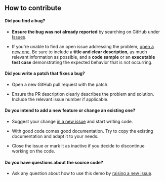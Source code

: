 ## How to contribute

#### **Did you find a bug?**

* **Ensure the bug was not already reported** by searching on GitHub under [Issues](https://github.com/armenium/laratwiliomulti/issues).

* If you're unable to find an open issue addressing the problem, [open a new one](https://github.com/armenium/laratwiliomulti/issues/new). Be sure to include a **title and clear description**, as much relevant information as possible, and a **code sample** or an **executable test case** demonstrating the expected behavior that is not occurring.

#### **Did you write a patch that fixes a bug?**

* Open a new GitHub pull request with the patch.

* Ensure the PR description clearly describes the problem and solution. Include the relevant issue number if applicable.

#### **Do you intend to add a new feature or change an existing one?**

* Suggest your change [in a new issue](https://github.com/armenium/laratwiliomulti/issues/new) and start writing code.

* With good code comes good documentation. Try to copy the existing documentation and adapt it to your needs.

* Close the issue or mark it as inactive if you decide to discontinue working on the code.

#### **Do you have questions about the source code?**

* Ask any question about how to use this demo by [raising a new issue](https://github.com/armenium/laratwiliomulti/issues/new).
